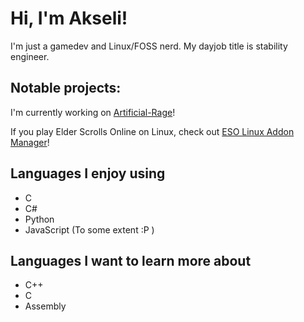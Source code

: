 # Hi, I'm Akseli! 
I'm just a gamedev and Linux/FOSS nerd. My dayjob title is stability engineer.

## Notable projects:

I'm currently working on [Artificial-Rage](https://github.com/Akselmo/Artificial-Rage)!

If you play Elder Scrolls Online on Linux, check out [ESO Linux Addon Manager](https://github.com/Akselmo/ESOLinuxAddonManager)!

## Languages I enjoy using
- C
- C#
- Python
- JavaScript (To some extent :P )

## Languages I want to learn more about
- C++
- C
- Assembly
